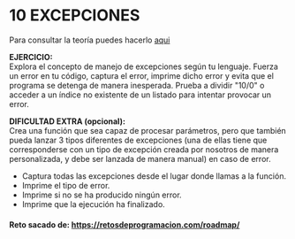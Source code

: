 # 10 EXCEPCIONES

Para consultar la teoría puedes hacerlo [aqui](../../conceptos/EXCEPCIONES.md)

**EJERCICIO:**  
Explora el concepto de manejo de excepciones según tu lenguaje. Fuerza un error en tu código, captura el error, imprime dicho error y evita que el programa se detenga de manera inesperada. Prueba a dividir "10/0" o acceder a un índice no existente de un listado para intentar provocar un error.

**DIFICULTAD EXTRA (opcional):**  
Crea una función que sea capaz de procesar parámetros, pero que también pueda lanzar 3 tipos diferentes de excepciones (una de ellas tiene que corresponderse con un tipo de excepción creada por nosotros de manera personalizada, y debe ser lanzada de manera manual) en caso de error.
- Captura todas las excepciones desde el lugar donde llamas a la función.
- Imprime el tipo de error.
- Imprime si no se ha producido ningún error.
- Imprime que la ejecución ha finalizado.

#### Reto sacado de: https://retosdeprogramacion.com/roadmap/